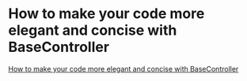 # How to make your code more elegant and concise with BaseController
[How to make your code more elegant and concise with BaseController](https://aiwithcloud.com/2022/09/15/how_to_make_your_code_more_elegant_and_concise_with_basecontroller/)